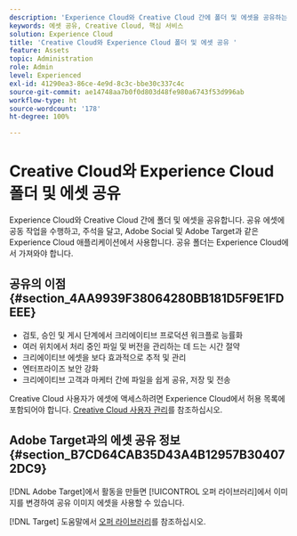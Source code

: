 ```yaml
---
description: 'Experience Cloud와 Creative Cloud 간에 폴더 및 에셋을 공유하는 방법을 알아봅니다. '
keywords: 에셋 공유, Creative Cloud, 핵심 서비스
solution: Experience Cloud
title: 'Creative Cloud와 Experience Cloud 폴더 및 에셋 공유 '
feature: Assets
topic: Administration
role: Admin
level: Experienced
exl-id: 41290ea3-86ce-4e9d-8c3c-bbe30c337c4c
source-git-commit: ae14748aa7b0f0d803d48fe980a6743f53d996ab
workflow-type: ht
source-wordcount: '178'
ht-degree: 100%

---
```


# Creative Cloud와 Experience Cloud 폴더 및 에셋 공유

Experience Cloud와 Creative Cloud 간에 폴더 및 에셋을 공유합니다. 공유 에셋에 공동 작업을 수행하고, 주석을 달고, Adobe Social 및 Adobe Target과 같은 Experience Cloud 애플리케이션에서 사용합니다. 공유 폴더는 Experience Cloud에서 가져와야 합니다.

## 공유의 이점 {#section_4AA9939F38064280BB181D5F9E1FDEEE}

* 검토, 승인 및 게시 단계에서 크리에이티브 프로덕션 워크플로 능률화
* 여러 위치에서 처리 중인 파일 및 버전을 관리하는 데 드는 시간 절약
* 크리에이티브 에셋을 보다 효과적으로 추적 및 관리
* 엔터프라이즈 보안 강화
* 크리에이티브 고객과 마케터 간에 파일을 쉽게 공유, 저장 및 전송

Creative Cloud 사용자가 에셋에 액세스하려면 Experience Cloud에서 허용 목록에 포함되어야 합니다. [Creative Cloud 사용자 관리](t-admin-add-cc-user.md#task_F36D4F1D49B44F09A54F7371810D2752)를 참조하십시오.

## Adobe Target과의 에셋 공유 정보 {#section_B7CD64CAB35D43A4B12957B304072DC9}

[!DNL Adobe Target]에서 활동을 만들면 [!UICONTROL 오퍼 라이브러리]에서 이미지를 변경하여 공유 이미지 에셋을 사용할 수 있습니다.

[!DNL Target] 도움말에서 [오퍼 라이브러리](https://experienceleague.adobe.com/docs/target/using/experiences/offers/manage-content.html?lang=ko-KR)를 참조하십시오.
